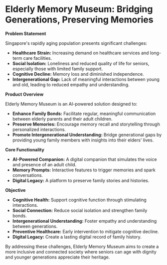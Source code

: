 # Elderly Memory Museum: Bridging Generations, Preserving Memories

**Problem Statement**

Singapore's rapidly aging population presents significant challenges:

* **Healthcare Strain:** Increasing demand on healthcare services and long-term care facilities.
* **Social Isolation:** Loneliness and reduced quality of life for seniors, especially those with limited family support.
* **Cognitive Decline:** Memory loss and diminished independence.
* **Intergenerational Gap:** Lack of meaningful interactions between young and old, leading to reduced empathy and understanding.

**Product Overview**

Elderly Memory Museum is an AI-powered solution designed to:

* **Enhance Family Bonds:** Facilitate regular, meaningful communication between elderly parents and their adult children.
* **Preserve Memories:** Encourage memory recall and storytelling through personalized interactions.
* **Promote Intergenerational Understanding:** Bridge generational gaps by providing young family members with insights into their elders' lives.

**Core Functionality**

* **AI-Powered Companion:** A digital companion that simulates the voice and presence of an adult child.
* **Memory Prompts:** Interactive features to trigger memories and spark conversations.
* **Digital Legacy:** A platform to preserve family stories and histories.

**Objective**

* **Cognitive Health:** Support cognitive function through stimulating interactions.
* **Social Connection:** Reduce social isolation and strengthen family bonds.
* **Intergenerational Understanding:** Foster empathy and understanding between generations.
* **Preventive Healthcare:** Early intervention to mitigate cognitive decline.
* **Digital Legacy:** Create a lasting digital record of family history.

By addressing these challenges, Elderly Memory Museum aims to create a more inclusive and connected society where seniors can age with dignity and younger generations appreciate their heritage.
